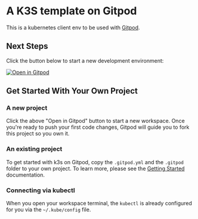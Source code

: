 # A K3S template on Gitpod

This is a kubernetes client env to be used with [Gitpod](https://www.gitpod.io/).

## Next Steps

Click the button below to start a new development environment:

[![Open in Gitpod](https://gitpod.io/button/open-in-gitpod.svg)](https://gitpod.io/#https://github.com/paolocarta/gitpod-template-k8s.git)


## Get Started With Your Own Project

### A new project

Click the above "Open in Gitpod" button to start a new workspace. Once you're ready to push your first code changes, Gitpod will guide you to fork this project so you own it.

### An existing project

To get started with k3s on Gitpod, copy the `.gitpod.yml` and the `.gitpod` folder to your own project. To learn more, please see the [Getting Started](https://www.gitpod.io/docs/getting-started) documentation.


### Connecting via kubectl

When you open your workspace terminal, the `kubectl` is already configured for you
via the `~/.kube/config` file.
